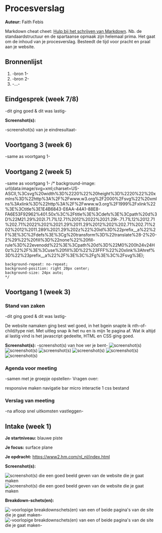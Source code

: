 # Procesverslag
**Auteur:** Faith Febis

Markdown cheat cheet: [Hulp bij het schrijven van Markdown](https://github.com/adam-p/markdown-here/wiki/Markdown-Cheatsheet). Nb. de standaardstructuur en de spartaanse opmaak zijn helemaal prima. Het gaat om de inhoud van je procesverslag. Besteedt de tijd voor pracht en praal aan je website.



## Bronnenlijst
1. -bron 1-
2. -bron 2-
3. -...-



## Eindgesprek (week 7/8)

-dit ging goed & dit was lastig-

**Screenshot(s):**

-screenshot(s) van je eindresultaat-



## Voortgang 3 (week 6)

-same as voortgang 1-



## Voortgang 2 (week 5)

-same as voortgang 1-
 /*
    background-image: url(data:image/svg+xml;charset=US-ASCII,%3Csvg%20width%3D%2220%22%20height%3D%2220%22%20xmlns%3D%22http%3A%2F%2Fwww.w3.org%2F2000%2Fsvg%22%20xmlns%3Axlink%3D%22http%3A%2F%2Fwww.w3.org%2F1999%2Fxlink%22%3E%3Ctitle%3E1E4B6843-E6AA-44A1-88E8-FA6E53F92962%401.50x%3C%2Ftitle%3E%3Cdefs%3E%3Cpath%20d%3D%22M21.29%202l.71.71L12.71%2012%2022%2021.29l-.71.71L12%2012.71%202.71%2022%202%2021.29%2011.29%2012%202%202.71%202.71%202%2012%2011.289%2021.29%202z%22%20id%3D%22prefix__a%22%2F%3E%3C%2Fdefs%3E%3Cg%20transform%3D%22translate%28-2%20-2%29%22%20fill%3D%22none%22%20fill-rule%3D%22evenodd%22%3E%3Cpath%20d%3D%22M0%200h24v24H0z%22%2F%3E%3Cuse%20fill%3D%22%23FFF%22%20xlink%3Ahref%3D%22%23prefix__a%22%2F%3E%3C%2Fg%3E%3C%2Fsvg%3E);
    
    background-repeat: no-repeat;
    background-position: right 20px center;
    background-size: 24px auto;
    */


## Voortgang 1 (week 3)

### Stand van zaken

-dit ging goed & dit was lastig-

De website namaken ging best wel goed, in het bgein snapte ik nth-of-child/type niet. Met uitleg snap ik het nu en is mijn 1e pagina af. 
Wat ik altijd al lastig vind is het javascript gedeelte, HTML en CSS ging goed.

**Screenshot(s):**
-screenshot(s) van hoe ver je bent-
![screenshot(s) ](images/voortgang1.screenshot1.png)
![screenshot(s) ](images/voortgang1.screenshot2.png)
![screenshot(s) ](images/voortgang1.screenshot3.png)
![screenshot(s) ](images/voortgang1.screenshot4.png)
![screenshot(s) ](images/voortgang1.screenshot5.png)
![screenshot(s) ](images/voortgang1.screenshot6.png)

### Agenda voor meeting

-samen met je groepje opstellen-
Vragen over:

responsive maken
navigatie bar
micro interactie
1 css bestand


### Verslag van meeting

-na afloop snel uitkomsten vastleggen-



## Intake (week 1)

**Je startniveau:** blauwe piste

**Je focus:** surface plane

**Je opdracht:** https://www2.hm.com/nl_nl/index.html

**Screenshot(s):**

![screenshot(s) die een goed beeld geven van de website die je gaat maken](images/screenshotHenm.jpg)
![screenshot(s) die een goed beeld geven van de website die je gaat maken](images/screenshotHenm1.jpg)

**Breakdown-schets(en):**

![-voorlopige breakdownschets(en) van een of beide pagina's van de site die je gaat maken-](images/breakdown.henm-01.svg)
![-voorlopige breakdownschets(en) van een of beide pagina's van de site die je gaat maken-](images/breakdown.henm-02.svg)

